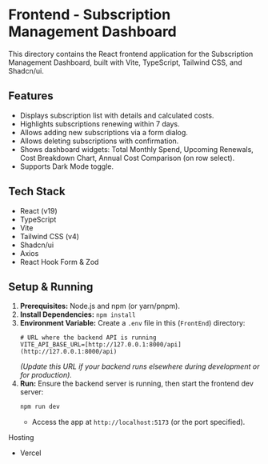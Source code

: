 # Frontend - Subscription Management Dashboard

This directory contains the React frontend application for the Subscription Management Dashboard, built with Vite, TypeScript, Tailwind CSS, and Shadcn/ui.

## Features

* Displays subscription list with details and calculated costs.
* Highlights subscriptions renewing within 7 days.
* Allows adding new subscriptions via a form dialog.
* Allows deleting subscriptions with confirmation.
* Shows dashboard widgets: Total Monthly Spend, Upcoming Renewals, Cost Breakdown Chart, Annual Cost Comparison (on row select).
* Supports Dark Mode toggle.

## Tech Stack

* React (v19)
* TypeScript
* Vite
* Tailwind CSS (v4)
* Shadcn/ui
* Axios
* React Hook Form & Zod


## Setup & Running

1.  **Prerequisites:** Node.js and npm (or yarn/pnpm).
3.  **Install Dependencies:** `npm install`
4.  **Environment Variable:** Create a `.env` file in this (`FrontEnd`) directory:
    ```dotenv
    # URL where the backend API is running
    VITE_API_BASE_URL=[http://127.0.0.1:8000/api](http://127.0.0.1:8000/api)
    ```
    *(Update this URL if your backend runs elsewhere during development or for production).*
5.  **Run:** Ensure the backend server is running, then start the frontend dev server:
    ```bash
    npm run dev
    ```
    * Access the app at `http://localhost:5173` (or the port specified).

Hosting

* Vercel
